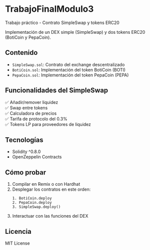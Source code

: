 # TrabajoFinalModulo3
Trabajo práctico - Contrato SimpleSwap y tokens ERC20

Implementación de un DEX simple (SimpleSwap) y dos tokens ERC20 (BotiCoin y PepaCoin).

## Contenido
- `SimpleSwap.sol`: Contrato del exchange descentralizado
- `BotiCoin.sol`: Implementación del token BotiCoin (BOTI)
- `PepaCoin.sol`: Implementación del token PepaCoin (PEPA)

## Funcionalidades del SimpleSwap
✅ Añadir/remover liquidez  
✅ Swap entre tokens  
✅ Calculadora de precios  
✅ Tarifa de protocolo del 0.3%  
✅ Tokens LP para proveedores de liquidez  

## Tecnologías
- Solidity ^0.8.0
- OpenZeppelin Contracts


## Cómo probar
1. Compilar en Remix o con Hardhat
2. Desplegar los contratos en este orden:
   ```
   1. BotiCoin.deploy
   2. PepaCoin.deploy
   3. SimpleSwap.deploy()
   ```
3. Interactuar con las funciones del DEX

## Licencia
MIT License
